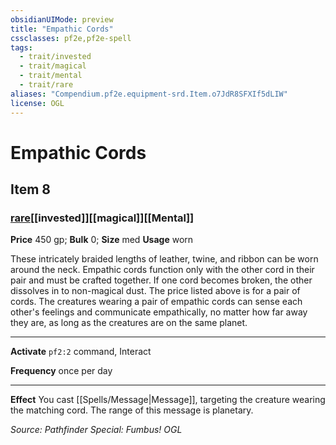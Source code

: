 ```yaml
---
obsidianUIMode: preview
title: "Empathic Cords"
cssclasses: pf2e,pf2e-spell
tags:
  - trait/invested
  - trait/magical
  - trait/mental
  - trait/rare
aliases: "Compendium.pf2e.equipment-srd.Item.o7JdR8SFXIf5dLIW"
license: OGL
---
```

# Empathic Cords
## Item 8
### [rare](rare "Rare Rarity Trait")[[invested]][[magical]][[Mental]]


**Price** 450 gp; 
**Bulk** 0; **Size** med
**Usage** worn

These intricately braided lengths of leather, twine, and ribbon can be worn around the neck. Empathic cords function only with the other cord in their pair and must be crafted together. If one cord becomes broken, the other dissolves in to non-magical dust. The price listed above is for a pair of cords. The creatures wearing a pair of empathic cords can sense each other's feelings and communicate empathically, no matter how far away they are, as long as the creatures are on the same planet.

* * *

**Activate** `pf2:2` command, Interact

**Frequency** once per day

* * *

**Effect** You cast [[Spells/Message|Message]], targeting the creature wearing the matching cord. The range of this message is planetary.

*Source: Pathfinder Special: Fumbus!*
*OGL*